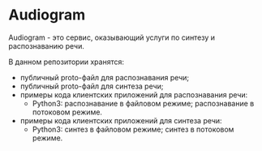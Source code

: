 # Audiogram

Audiogram - это сервис, оказывающий услуги по синтезу и распознаванию речи.

В данном репозитории хранятся:

* публичный proto-файл для распознавания речи;
* публичный proto-файл для синтеза речи;
* примеры кода клиентских приложений для распознавания речи:
     * Python3: распознавание в файловом режиме; распознавание в потоковом режиме.
* примеры кода клиентских приложений для синтеза речи:
     * Python3: синтез в файловом режиме; синтез в потоковом режиме.